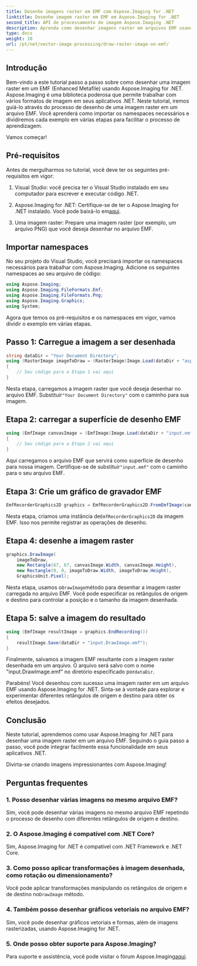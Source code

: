 ```yaml
---
title: Desenhe imagens raster em EMF com Aspose.Imaging for .NET
linktitle: Desenhe imagem raster em EMF em Aspose.Imaging for .NET
second_title: API de processamento de imagem Aspose.Imaging .NET
description: Aprenda como desenhar imagens raster em arquivos EMF usando Aspose.Imaging for .NET. Crie visuais impressionantes sem esforço.
type: docs
weight: 10
url: /pt/net/vector-image-processing/draw-raster-image-on-emf/
---
```


## Introdução

Bem-vindo a este tutorial passo a passo sobre como desenhar uma imagem raster em um EMF (Enhanced Metafile) usando Aspose.Imaging for .NET. Aspose.Imaging é uma biblioteca poderosa que permite trabalhar com vários formatos de imagem em seus aplicativos .NET. Neste tutorial, iremos guiá-lo através do processo de desenho de uma imagem raster em um arquivo EMF. Você aprenderá como importar os namespaces necessários e dividiremos cada exemplo em várias etapas para facilitar o processo de aprendizagem.

Vamos começar!

## Pré-requisitos

Antes de mergulharmos no tutorial, você deve ter os seguintes pré-requisitos em vigor:

1. Visual Studio: você precisa ter o Visual Studio instalado em seu computador para escrever e executar código .NET.

2.  Aspose.Imaging for .NET: Certifique-se de ter o Aspose.Imaging for .NET instalado. Você pode baixá-lo em[aqui](https://releases.aspose.com/imaging/net/).

3. Uma imagem raster: Prepare uma imagem raster (por exemplo, um arquivo PNG) que você deseja desenhar no arquivo EMF.

## Importar namespaces

No seu projeto do Visual Studio, você precisará importar os namespaces necessários para trabalhar com Aspose.Imaging. Adicione os seguintes namespaces ao seu arquivo de código:

```csharp
using Aspose.Imaging;
using Aspose.Imaging.FileFormats.Emf;
using Aspose.Imaging.FileFormats.Png;
using Aspose.Imaging.Graphics;
using System;
```

Agora que temos os pré-requisitos e os namespaces em vigor, vamos dividir o exemplo em várias etapas.

## Passo 1: Carregue a imagem a ser desenhada

```csharp
string dataDir = "Your Document Directory";
using (RasterImage imageToDraw = (RasterImage)Image.Load(dataDir + "asposenet_220_src01.png"))
{
    // Seu código para a Etapa 1 vai aqui
}
```

 Nesta etapa, carregamos a imagem raster que você deseja desenhar no arquivo EMF. Substituir`"Your Document Directory"` com o caminho para sua imagem.

## Etapa 2: carregar a superfície de desenho EMF

```csharp
using (EmfImage canvasImage = (EmfImage)Image.Load(dataDir + "input.emf"))
{
    // Seu código para a Etapa 2 vai aqui
}
```

 Aqui carregamos o arquivo EMF que servirá como superfície de desenho para nossa imagem. Certifique-se de substituir`"input.emf"` com o caminho para o seu arquivo EMF.

## Etapa 3: Crie um gráfico de gravador EMF

```csharp
EmfRecorderGraphics2D graphics = EmfRecorderGraphics2D.FromEmfImage(canvasImage);
```

 Nesta etapa, criamos uma instância de`EmfRecorderGraphics2D` da imagem EMF. Isso nos permite registrar as operações de desenho.

## Etapa 4: desenhe a imagem raster

```csharp
graphics.DrawImage(
    imageToDraw,
    new Rectangle(67, 67, canvasImage.Width, canvasImage.Height),
    new Rectangle(0, 0, imageToDraw.Width, imageToDraw.Height),
    GraphicsUnit.Pixel);
```

 Nesta etapa, usamos o`DrawImage`método para desenhar a imagem raster carregada no arquivo EMF. Você pode especificar os retângulos de origem e destino para controlar a posição e o tamanho da imagem desenhada.

## Etapa 5: salve a imagem do resultado

```csharp
using (EmfImage resultImage = graphics.EndRecording())
{
    resultImage.Save(dataDir + "input.DrawImage.emf");
}
```

 Finalmente, salvamos a imagem EMF resultante com a imagem raster desenhada em um arquivo. O arquivo será salvo com o nome "input.DrawImage.emf" no diretório especificado por`dataDir`.

Parabéns! Você desenhou com sucesso uma imagem raster em um arquivo EMF usando Aspose.Imaging for .NET. Sinta-se à vontade para explorar e experimentar diferentes retângulos de origem e destino para obter os efeitos desejados.

## Conclusão

Neste tutorial, aprendemos como usar Aspose.Imaging for .NET para desenhar uma imagem raster em um arquivo EMF. Seguindo o guia passo a passo, você pode integrar facilmente essa funcionalidade em seus aplicativos .NET.

Divirta-se criando imagens impressionantes com Aspose.Imaging!

## Perguntas frequentes

### 1. Posso desenhar várias imagens no mesmo arquivo EMF?

Sim, você pode desenhar várias imagens no mesmo arquivo EMF repetindo o processo de desenho com diferentes retângulos de origem e destino.

### 2. O Aspose.Imaging é compatível com .NET Core?

Sim, Aspose.Imaging for .NET é compatível com .NET Framework e .NET Core.

### 3. Como posso aplicar transformações à imagem desenhada, como rotação ou dimensionamento?

 Você pode aplicar transformações manipulando os retângulos de origem e de destino no`DrawImage` método.

### 4. Também posso desenhar gráficos vetoriais no arquivo EMF?

Sim, você pode desenhar gráficos vetoriais e formas, além de imagens rasterizadas, usando Aspose.Imaging for .NET.

### 5. Onde posso obter suporte para Aspose.Imaging?

 Para suporte e assistência, você pode visitar o fórum Aspose.Imaging[aqui](https://forum.aspose.com/).
